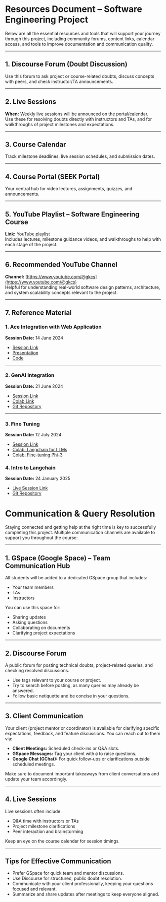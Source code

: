 # Resources Document – Software Engineering Project 

Below are all the essential resources and tools that will support your journey through this project, including community forums, content links, calendar access, and tools to improve documentation and communication quality.

---

## 1. Discourse Forum (Doubt Discussion)
Use this forum to ask project or course-related doubts, discuss concepts with peers, and check instructor/TA announcements.

---

## 2. Live Sessions
**When:** Weekly live sessions will be announced on the portal/calendar.  
Use these for resolving doubts directly with instructors and TAs, and for walkthroughs of project milestones and expectations.

---

## 3. Course Calendar
Track milestone deadlines, live session schedules, and submission dates.

---

## 4. Course Portal (SEEK Portal)
Your central hub for video lectures, assignments, quizzes, and announcements.

---

## 5. YouTube Playlist – Software Engineering Course
**Link:** [YouTube playlist](https://www.youtube.com/playlist?list=PLZ2ps__7DhBYt5yvXrYAjjWtf5O399Xea)  
Includes lectures, milestone guidance videos, and walkthroughs to help with each stage of the project.

---

## 6. Recommended YouTube Channel
**Channel:** [https://www.youtube.com/@gkcs](https://www.youtube.com/@gkcs)  
Helpful for understanding real-world software design patterns, architecture, and system scalability concepts relevant to the project.

---

## 7. Reference Material

### 1. Ace Integration with Web Application  
**Session Date:** 14 June 2024  
- [Session Link](https://www.youtube.com/live/8U8D74CNhEk)  
- [Presentation](https://docs.google.com/presentation/d/1k-Op2JUPRJSjPQUbF1Ntu4CLD-m8r40WTUBAqeKVfko/edit?usp=sharing)  
- [Code](https://github.com/ShubhamYadav9416/Software_Engg_Ace_Editor_CLI/tree/main)  

---

### 2. GenAI Integration  
**Session Date:** 21 June 2024  
- [Session Link](https://www.youtube.com/live/NiUObH9DHlY)  
- [Colab Link](https://colab.research.google.com/drive/12AFoOl3Xb26pkIJtyY0g8lbZk0VciVPA?usp=sharing)  
- [Git Repository](https://github.com/nk-droid/SE-TAship-Materials/blob/main/notebooks/How_to_inference_HuggingFace_Models.ipynb)  

---

### 3. Fine Tuning  
**Session Date:** 12 July 2024  
- [Session Link](https://www.youtube.com/live/t-RjuL8TbJA)  
- [Colab: Langchain for LLMs](https://colab.research.google.com/drive/17RlLCc4JstQTHi5HIb0pGDUG3OgKdILk?usp=sharing)  
- [Colab: Fine-tuning Phi-3](https://colab.research.google.com/drive/1PHkWin-9aMY6P87zmih-FWs_YhEur0nO?usp=sharing)  

### 4. Intro to Langchain  
**Session Date:** 24 January 2025  
- [Live Session Link](https://www.youtube.com/live/fI77hGJdrkc)  
- [Git Repository](https://github.com/nk-droid/SE-TAship-Materials/tree/main)
  
# Communication & Query Resolution

Staying connected and getting help at the right time is key to successfully completing this project. Multiple communication channels are available to support you throughout the course:

---

## 1. GSpace (Google Space) – Team Communication Hub

All students will be added to a dedicated GSpace group that includes:

- Your team members  
- TAs  
- Instructors  

You can use this space for:

- Sharing updates  
- Asking questions  
- Collaborating on documents  
- Clarifying project expectations  

---

## 2. Discourse Forum

A public forum for posting technical doubts, project-related queries, and checking resolved discussions.

- Use tags relevant to your course or project.  
- Try to search before posting, as many queries may already be answered.  
- Follow basic netiquette and be concise in your questions.

---

## 3. Client Communication

Your client (project mentor or coordinator) is available for clarifying specific expectations, feedback, and feature discussions. You can reach out to them via:

- **Client Meetings:** Scheduled check-ins or Q&A slots.  
- **GSpace Messages:** Tag your client with `@` to raise questions.  
- **Google Chat (GChat):** For quick follow-ups or clarifications outside scheduled meetings.  

Make sure to document important takeaways from client conversations and update your team accordingly.

---

## 4. Live Sessions

Live sessions often include:

- Q&A time with instructors or TAs  
- Project milestone clarifications  
- Peer interaction and brainstorming  

Keep an eye on the course calendar for session timings.

---

## Tips for Effective Communication

- Prefer GSpace for quick team and mentor discussions.  
- Use Discourse for structured, public doubt resolution.  
- Communicate with your client professionally, keeping your questions focused and relevant.  
- Summarize and share updates after meetings to keep everyone aligned.
